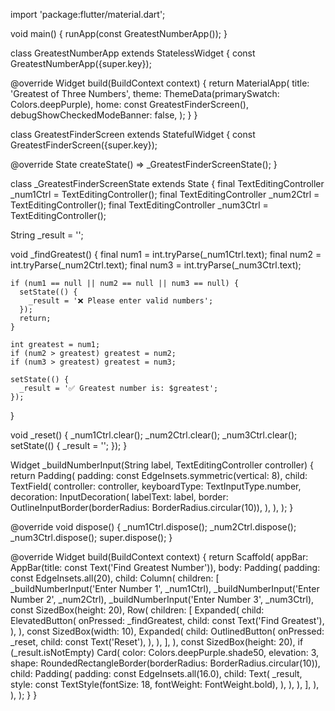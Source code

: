 import 'package:flutter/material.dart';

void main() {
  runApp(const GreatestNumberApp());
}

class GreatestNumberApp extends StatelessWidget {
  const GreatestNumberApp({super.key});

  @override
  Widget build(BuildContext context) {
    return MaterialApp(
      title: 'Greatest of Three Numbers',
      theme: ThemeData(primarySwatch: Colors.deepPurple),
      home: const GreatestFinderScreen(),
      debugShowCheckedModeBanner: false,
    );
  }
}

class GreatestFinderScreen extends StatefulWidget {
  const GreatestFinderScreen({super.key});

  @override
  State<GreatestFinderScreen> createState() => _GreatestFinderScreenState();
}

class _GreatestFinderScreenState extends State<GreatestFinderScreen> {
  final TextEditingController _num1Ctrl = TextEditingController();
  final TextEditingController _num2Ctrl = TextEditingController();
  final TextEditingController _num3Ctrl = TextEditingController();

  String _result = '';

  void _findGreatest() {
    final num1 = int.tryParse(_num1Ctrl.text);
    final num2 = int.tryParse(_num2Ctrl.text);
    final num3 = int.tryParse(_num3Ctrl.text);

    if (num1 == null || num2 == null || num3 == null) {
      setState(() {
        _result = '❌ Please enter valid numbers';
      });
      return;
    }

    int greatest = num1;
    if (num2 > greatest) greatest = num2;
    if (num3 > greatest) greatest = num3;

    setState(() {
      _result = '✅ Greatest number is: $greatest';
    });
  }

  void _reset() {
    _num1Ctrl.clear();
    _num2Ctrl.clear();
    _num3Ctrl.clear();
    setState(() {
      _result = '';
    });
  }

  Widget _buildNumberInput(String label, TextEditingController controller) {
    return Padding(
      padding: const EdgeInsets.symmetric(vertical: 8),
      child: TextField(
        controller: controller,
        keyboardType: TextInputType.number,
        decoration: InputDecoration(
          labelText: label,
          border: OutlineInputBorder(borderRadius: BorderRadius.circular(10)),
        ),
      ),
    );
  }

  @override
  void dispose() {
    _num1Ctrl.dispose();
    _num2Ctrl.dispose();
    _num3Ctrl.dispose();
    super.dispose();
  }

  @override
  Widget build(BuildContext context) {
    return Scaffold(
      appBar: AppBar(title: const Text('Find Greatest Number')),
      body: Padding(
        padding: const EdgeInsets.all(20),
        child: Column(
          children: [
            _buildNumberInput('Enter Number 1', _num1Ctrl),
            _buildNumberInput('Enter Number 2', _num2Ctrl),
            _buildNumberInput('Enter Number 3', _num3Ctrl),
            const SizedBox(height: 20),
            Row(
              children: [
                Expanded(
                  child: ElevatedButton(
                    onPressed: _findGreatest,
                    child: const Text('Find Greatest'),
                  ),
                ),
                const SizedBox(width: 10),
                Expanded(
                  child: OutlinedButton(
                    onPressed: _reset,
                    child: const Text('Reset'),
                  ),
                ),
              ],
            ),
            const SizedBox(height: 20),
            if (_result.isNotEmpty)
              Card(
                color: Colors.deepPurple.shade50,
                elevation: 3,
                shape: RoundedRectangleBorder(borderRadius: BorderRadius.circular(10)),
                child: Padding(
                  padding: const EdgeInsets.all(16.0),
                  child: Text(
                    _result,
                    style: const TextStyle(fontSize: 18, fontWeight: FontWeight.bold),
                  ),
                ),
              ),
          ],
        ),
      ),
    );
  }
}
